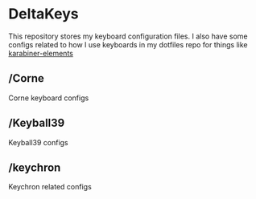 # DeltaKeys

This repository stores my keyboard configuration files. I also have some configs related to how I use keyboards in my dotfiles repo for things like [karabiner-elements](https://karabiner-elements.pqrs.org/)

## /Corne
Corne keyboard configs

## /Keyball39
Keyball39 configs

## /keychron
Keychron related configs
